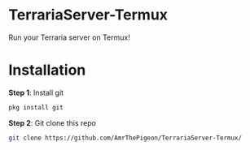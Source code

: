 # TerrariaServer-Termux
Run your Terraria server on Termux!

# Installation
**Step 1**:
Install git
   ```bash
pkg install git
   ```

**Step 2**:
Git clone this repo
   ```bash
git clone https://github.com/AmrThePigeon/TerrariaServer-Termux/
   ```
